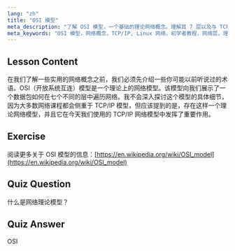```yaml
---
lang: "zh"
title: "OSI 模型"
meta_description: "了解 OSI 模型，一个基础的理论网络概念。理解其 7 层以及与 TCP/IP 的关系。针对初学者的必备 Linux 网络指南。"
meta_keywords: "OSI 模型，网络概念，TCP/IP, Linux 网络，初学者教程，网络层，理论模型"
---
```


## Lesson Content

在我们了解一些实用的网络概念之前，我们必须先介绍一些你可能以前听说过的术语。OSI（开放系统互连）模型是一个理论上的网络模型。该模型向我们展示了一个数据包如何在七个不同的层中遍历网络。我不会深入探讨这个模型的具体细节，因为大多数网络课程都会侧重于 TCP/IP 模型，但应该提到的是，存在这样一个理论网络模型，并且它在今天我们使用的 TCP/IP 网络模型中发挥了重要作用。

## Exercise

阅读更多关于 OSI 模型的信息：[https://en.wikipedia.org/wiki/OSI_model](https://en.wikipedia.org/wiki/OSI_model)

## Quiz Question

什么是网络理论模型？

## Quiz Answer

OSI
